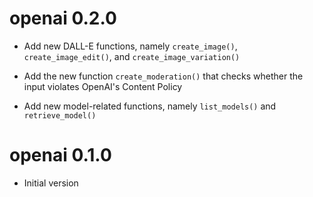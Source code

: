 # openai 0.2.0

* Add new DALL-E functions, namely `create_image()`, `create_image_edit()`, and `create_image_variation()`

* Add the new function `create_moderation()` that checks whether the input violates OpenAI's Content Policy

* Add new model-related functions, namely `list_models()` and `retrieve_model()`

# openai 0.1.0

* Initial version 

